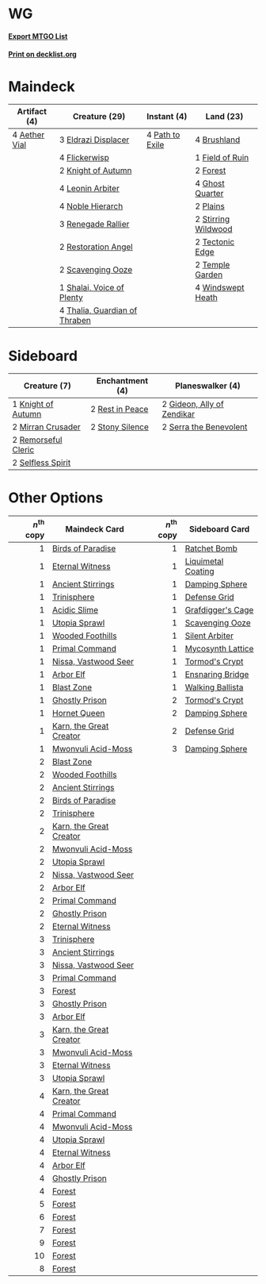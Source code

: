 # WG

#### [Export MTGO List](../collection/WG/WG.txt)
#### [Print on decklist.org](http://decklist.org/?deckmain=4%09Aether%20Vial%0A4%09Brushland%0A3%09Eldrazi%20Displacer%0A1%09Field%20of%20Ruin%0A4%09Flickerwisp%0A2%09Forest%0A4%09Ghost%20Quarter%0A2%09Knight%20of%20Autumn%0A4%09Leonin%20Arbiter%0A4%09Noble%20Hierarch%0A4%09Path%20to%20Exile%0A2%09Plains%0A3%09Renegade%20Rallier%0A2%09Restoration%20Angel%0A2%09Scavenging%20Ooze%0A1%09Shalai,%20Voice%20of%20Plenty%0A2%09Stirring%20Wildwood%0A2%09Tectonic%20Edge%0A2%09Temple%20Garden%0A4%09Thalia,%20Guardian%20of%20Thraben%0A4%09Windswept%20Heath&deckside=2%09Gideon,%20Ally%20of%20Zendikar%0A1%09Knight%20of%20Autumn%0A2%09Mirran%20Crusader%0A2%09Remorseful%20Cleric%0A2%09Rest%20in%20Peace%0A2%09Selfless%20Spirit%0A2%09Serra%20the%20Benevolent%0A2%09Stony%20Silence)
# Maindeck

|                                     Artifact (4)                                      |                                             Creature (29)                                              |                                       Instant (4)                                        |                                          Land (23)                                           |
|---------------------------------------------------------------------------------------|--------------------------------------------------------------------------------------------------------|------------------------------------------------------------------------------------------|----------------------------------------------------------------------------------------------|
|4 [Aether Vial](http://gatherer.wizards.com/Pages/Card/Details.aspx?multiverseid=48146)|3 [Eldrazi Displacer](http://gatherer.wizards.com/Pages/Card/Details.aspx?multiverseid=407523)          |4 [Path to Exile](http://gatherer.wizards.com/Pages/Card/Details.aspx?multiverseid=220511)|4 [Brushland](http://gatherer.wizards.com/Pages/Card/Details.aspx?multiverseid=129496)        |
|                                                                                       |4 [Flickerwisp](http://gatherer.wizards.com/Pages/Card/Details.aspx?multiverseid=376338)                |                                                                                          |1 [Field of Ruin](http://gatherer.wizards.com/Pages/Card/Details.aspx?multiverseid=435415)    |
|                                                                                       |2 [Knight of Autumn](http://gatherer.wizards.com/Pages/Card/Details.aspx?multiverseid=452933)           |                                                                                          |2 [Forest](http://gatherer.wizards.com/Pages/Card/Details.aspx?multiverseid=439860)           |
|                                                                                       |4 [Leonin Arbiter](http://gatherer.wizards.com/Pages/Card/Details.aspx?multiverseid=432996)             |                                                                                          |4 [Ghost Quarter](http://gatherer.wizards.com/Pages/Card/Details.aspx?multiverseid=389534)    |
|                                                                                       |4 [Noble Hierarch](http://gatherer.wizards.com/Pages/Card/Details.aspx?multiverseid=179434)             |                                                                                          |2 [Plains](http://gatherer.wizards.com/Pages/Card/Details.aspx?multiverseid=439856)           |
|                                                                                       |3 [Renegade Rallier](http://gatherer.wizards.com/Pages/Card/Details.aspx?multiverseid=423800)           |                                                                                          |2 [Stirring Wildwood](http://gatherer.wizards.com/Pages/Card/Details.aspx?multiverseid=433213)|
|                                                                                       |2 [Restoration Angel](http://gatherer.wizards.com/Pages/Card/Details.aspx?multiverseid=240096)          |                                                                                          |2 [Tectonic Edge](http://gatherer.wizards.com/Pages/Card/Details.aspx?multiverseid=389711)    |
|                                                                                       |2 [Scavenging Ooze](http://gatherer.wizards.com/Pages/Card/Details.aspx?multiverseid=420783)            |                                                                                          |2 [Temple Garden](http://gatherer.wizards.com/Pages/Card/Details.aspx?multiverseid=405112)    |
|                                                                                       |1 [Shalai, Voice of Plenty](http://gatherer.wizards.com/Pages/Card/Details.aspx?multiverseid=442923)    |                                                                                          |4 [Windswept Heath](http://gatherer.wizards.com/Pages/Card/Details.aspx?multiverseid=405115)  |
|                                                                                       |4 [Thalia, Guardian of Thraben](http://gatherer.wizards.com/Pages/Card/Details.aspx?multiverseid=442025)|                                                                                          |                                                                                              |


# Sideboard

|                                         Creature (7)                                         |                                     Enchantment (4)                                      |                                          Planeswalker (4)                                           |
|----------------------------------------------------------------------------------------------|------------------------------------------------------------------------------------------|-----------------------------------------------------------------------------------------------------|
|1 [Knight of Autumn](http://gatherer.wizards.com/Pages/Card/Details.aspx?multiverseid=452933) |2 [Rest in Peace](http://gatherer.wizards.com/Pages/Card/Details.aspx?multiverseid=442021)|2 [Gideon, Ally of Zendikar](http://gatherer.wizards.com/Pages/Card/Details.aspx?multiverseid=401897)|
|2 [Mirran Crusader](http://gatherer.wizards.com/Pages/Card/Details.aspx?multiverseid=213802)  |2 [Stony Silence](http://gatherer.wizards.com/Pages/Card/Details.aspx?multiverseid=247425)|2 [Serra the Benevolent](http://gatherer.wizards.com/Pages/Card/Details.aspx?multiverseid=463975)    |
|2 [Remorseful Cleric](http://gatherer.wizards.com/Pages/Card/Details.aspx?multiverseid=447169)|                                                                                          |                                                                                                     |
|2 [Selfless Spirit](http://gatherer.wizards.com/Pages/Card/Details.aspx?multiverseid=414332)  |                                                                                          |                                                                                                     |


# Other Options

|*n*<sup>th</sup> copy|                                          Maindeck Card                                           |*n*<sup>th</sup> copy|                                       Sideboard Card                                        |
|--------------------:|--------------------------------------------------------------------------------------------------|--------------------:|---------------------------------------------------------------------------------------------|
|                    1|[Birds of Paradise](http://gatherer.wizards.com/Pages/Card/Details.aspx?multiverseid=129906)      |                    1|[Ratchet Bomb](http://gatherer.wizards.com/Pages/Card/Details.aspx?multiverseid=370623)      |
|                    1|[Eternal Witness](http://gatherer.wizards.com/Pages/Card/Details.aspx?multiverseid=51628)         |                    1|[Liquimetal Coating](http://gatherer.wizards.com/Pages/Card/Details.aspx?multiverseid=389578)|
|                    1|[Ancient Stirrings](http://gatherer.wizards.com/Pages/Card/Details.aspx?multiverseid=442148)      |                    1|[Damping Sphere](http://gatherer.wizards.com/Pages/Card/Details.aspx?multiverseid=443101)    |
|                    1|[Trinisphere](http://gatherer.wizards.com/Pages/Card/Details.aspx?multiverseid=43545)             |                    1|[Defense Grid](http://gatherer.wizards.com/Pages/Card/Details.aspx?multiverseid=45481)       |
|                    1|[Acidic Slime](http://gatherer.wizards.com/Pages/Card/Details.aspx?multiverseid=376237)           |                    1|[Grafdigger's Cage](http://gatherer.wizards.com/Pages/Card/Details.aspx?multiverseid=278452) |
|                    1|[Utopia Sprawl](http://gatherer.wizards.com/Pages/Card/Details.aspx?multiverseid=442181)          |                    1|[Scavenging Ooze](http://gatherer.wizards.com/Pages/Card/Details.aspx?multiverseid=420783)   |
|                    1|[Wooded Foothills](http://gatherer.wizards.com/Pages/Card/Details.aspx?multiverseid=405116)       |                    1|[Silent Arbiter](http://gatherer.wizards.com/Pages/Card/Details.aspx?multiverseid=73598)     |
|                    1|[Primal Command](http://gatherer.wizards.com/Pages/Card/Details.aspx?multiverseid=220571)         |                    1|[Mycosynth Lattice](http://gatherer.wizards.com/Pages/Card/Details.aspx?multiverseid=446209) |
|                    1|[Nissa, Vastwood Seer](http://gatherer.wizards.com/Pages/Card/Details.aspx?multiverseid=398438)   |                    1|[Tormod's Crypt](http://gatherer.wizards.com/Pages/Card/Details.aspx?multiverseid=389723)    |
|                    1|[Arbor Elf](http://gatherer.wizards.com/Pages/Card/Details.aspx?multiverseid=442149)              |                    1|[Ensnaring Bridge](http://gatherer.wizards.com/Pages/Card/Details.aspx?multiverseid=15866)   |
|                    1|[Blast Zone](http://gatherer.wizards.com/Pages/Card/Details.aspx?multiverseid=461171)             |                    1|[Walking Ballista](http://gatherer.wizards.com/Pages/Card/Details.aspx?multiverseid=423848)  |
|                    1|[Ghostly Prison](http://gatherer.wizards.com/Pages/Card/Details.aspx?multiverseid=420683)         |                    2|[Tormod's Crypt](http://gatherer.wizards.com/Pages/Card/Details.aspx?multiverseid=389723)    |
|                    1|[Hornet Queen](http://gatherer.wizards.com/Pages/Card/Details.aspx?multiverseid=238141)           |                    2|[Damping Sphere](http://gatherer.wizards.com/Pages/Card/Details.aspx?multiverseid=443101)    |
|                    1|[Karn, the Great Creator](http://gatherer.wizards.com/Pages/Card/Details.aspx?multiverseid=460928)|                    2|[Defense Grid](http://gatherer.wizards.com/Pages/Card/Details.aspx?multiverseid=45481)       |
|                    1|[Mwonvuli Acid-Moss](http://gatherer.wizards.com/Pages/Card/Details.aspx?multiverseid=118888)     |                    3|[Damping Sphere](http://gatherer.wizards.com/Pages/Card/Details.aspx?multiverseid=443101)    |
|                    2|[Blast Zone](http://gatherer.wizards.com/Pages/Card/Details.aspx?multiverseid=461171)             |                     |                                                                                             |
|                    2|[Wooded Foothills](http://gatherer.wizards.com/Pages/Card/Details.aspx?multiverseid=405116)       |                     |                                                                                             |
|                    2|[Ancient Stirrings](http://gatherer.wizards.com/Pages/Card/Details.aspx?multiverseid=442148)      |                     |                                                                                             |
|                    2|[Birds of Paradise](http://gatherer.wizards.com/Pages/Card/Details.aspx?multiverseid=129906)      |                     |                                                                                             |
|                    2|[Trinisphere](http://gatherer.wizards.com/Pages/Card/Details.aspx?multiverseid=43545)             |                     |                                                                                             |
|                    2|[Karn, the Great Creator](http://gatherer.wizards.com/Pages/Card/Details.aspx?multiverseid=460928)|                     |                                                                                             |
|                    2|[Mwonvuli Acid-Moss](http://gatherer.wizards.com/Pages/Card/Details.aspx?multiverseid=118888)     |                     |                                                                                             |
|                    2|[Utopia Sprawl](http://gatherer.wizards.com/Pages/Card/Details.aspx?multiverseid=442181)          |                     |                                                                                             |
|                    2|[Nissa, Vastwood Seer](http://gatherer.wizards.com/Pages/Card/Details.aspx?multiverseid=398438)   |                     |                                                                                             |
|                    2|[Arbor Elf](http://gatherer.wizards.com/Pages/Card/Details.aspx?multiverseid=442149)              |                     |                                                                                             |
|                    2|[Primal Command](http://gatherer.wizards.com/Pages/Card/Details.aspx?multiverseid=220571)         |                     |                                                                                             |
|                    2|[Ghostly Prison](http://gatherer.wizards.com/Pages/Card/Details.aspx?multiverseid=420683)         |                     |                                                                                             |
|                    2|[Eternal Witness](http://gatherer.wizards.com/Pages/Card/Details.aspx?multiverseid=51628)         |                     |                                                                                             |
|                    3|[Trinisphere](http://gatherer.wizards.com/Pages/Card/Details.aspx?multiverseid=43545)             |                     |                                                                                             |
|                    3|[Ancient Stirrings](http://gatherer.wizards.com/Pages/Card/Details.aspx?multiverseid=442148)      |                     |                                                                                             |
|                    3|[Nissa, Vastwood Seer](http://gatherer.wizards.com/Pages/Card/Details.aspx?multiverseid=398438)   |                     |                                                                                             |
|                    3|[Primal Command](http://gatherer.wizards.com/Pages/Card/Details.aspx?multiverseid=220571)         |                     |                                                                                             |
|                    3|[Forest](http://gatherer.wizards.com/Pages/Card/Details.aspx?multiverseid=439860)                 |                     |                                                                                             |
|                    3|[Ghostly Prison](http://gatherer.wizards.com/Pages/Card/Details.aspx?multiverseid=420683)         |                     |                                                                                             |
|                    3|[Arbor Elf](http://gatherer.wizards.com/Pages/Card/Details.aspx?multiverseid=442149)              |                     |                                                                                             |
|                    3|[Karn, the Great Creator](http://gatherer.wizards.com/Pages/Card/Details.aspx?multiverseid=460928)|                     |                                                                                             |
|                    3|[Mwonvuli Acid-Moss](http://gatherer.wizards.com/Pages/Card/Details.aspx?multiverseid=118888)     |                     |                                                                                             |
|                    3|[Eternal Witness](http://gatherer.wizards.com/Pages/Card/Details.aspx?multiverseid=51628)         |                     |                                                                                             |
|                    3|[Utopia Sprawl](http://gatherer.wizards.com/Pages/Card/Details.aspx?multiverseid=442181)          |                     |                                                                                             |
|                    4|[Karn, the Great Creator](http://gatherer.wizards.com/Pages/Card/Details.aspx?multiverseid=460928)|                     |                                                                                             |
|                    4|[Primal Command](http://gatherer.wizards.com/Pages/Card/Details.aspx?multiverseid=220571)         |                     |                                                                                             |
|                    4|[Mwonvuli Acid-Moss](http://gatherer.wizards.com/Pages/Card/Details.aspx?multiverseid=118888)     |                     |                                                                                             |
|                    4|[Utopia Sprawl](http://gatherer.wizards.com/Pages/Card/Details.aspx?multiverseid=442181)          |                     |                                                                                             |
|                    4|[Eternal Witness](http://gatherer.wizards.com/Pages/Card/Details.aspx?multiverseid=51628)         |                     |                                                                                             |
|                    4|[Arbor Elf](http://gatherer.wizards.com/Pages/Card/Details.aspx?multiverseid=442149)              |                     |                                                                                             |
|                    4|[Ghostly Prison](http://gatherer.wizards.com/Pages/Card/Details.aspx?multiverseid=420683)         |                     |                                                                                             |
|                    4|[Forest](http://gatherer.wizards.com/Pages/Card/Details.aspx?multiverseid=439860)                 |                     |                                                                                             |
|                    5|[Forest](http://gatherer.wizards.com/Pages/Card/Details.aspx?multiverseid=439860)                 |                     |                                                                                             |
|                    6|[Forest](http://gatherer.wizards.com/Pages/Card/Details.aspx?multiverseid=439860)                 |                     |                                                                                             |
|                    7|[Forest](http://gatherer.wizards.com/Pages/Card/Details.aspx?multiverseid=439860)                 |                     |                                                                                             |
|                    9|[Forest](http://gatherer.wizards.com/Pages/Card/Details.aspx?multiverseid=439860)                 |                     |                                                                                             |
|                   10|[Forest](http://gatherer.wizards.com/Pages/Card/Details.aspx?multiverseid=439860)                 |                     |                                                                                             |
|                    8|[Forest](http://gatherer.wizards.com/Pages/Card/Details.aspx?multiverseid=439860)                 |                     |                                                                                             |

